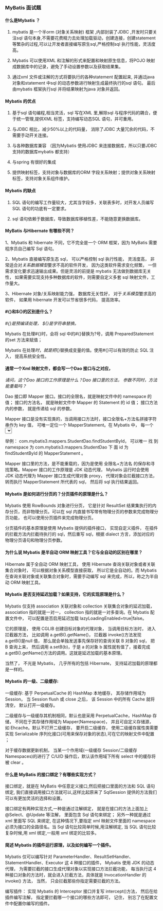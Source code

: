 ### MyBatis 面试题
   
#### 什么是Mybatis ？
    
   1. mybatis 是一个半orm (对象关系映射) 框架 ,内部封装了JDBC ,开发时只要关注sql 语句本身,不需要花费精力去处理加载驱动，创建连接，创建statement 
   等繁杂的过程,可以让开发者直接编写原生sql,严格控制sql 执行性能，灵活度高。
   
   2. Mybatis 可以使用XML 和注解的形式来配置和映射原生信息，将POJO 映射成数据库中的记录，避免了手动设置参数以及获取结果集。
   
   3. 通过xml 文件或注解的方式将要执行的各种statement 配置起来, 并通过java对象和statement 中sql 的动态参数进行映射生成最终执行的sql 语句。
   最后由mybatis 框架执行sql 并将结果映射为java 对象并返回。
   
#### Mybatis 的优点 
   
   1. 基于sql 语句编程,相当灵活，sql 写在XML 里,解除sql 与程序代码的耦合，便于统一管理,提供XML 标签，支持编写动态SQL 语句，并可重用。
   
   2. 与JDBC 相比，减少50%以上的代码量， 消除了JDBC 大量冗余的代码，不需要手动开关连接。
   
   3. 与各种数据库兼容 （因为Mybatis 使用JDBC 来连接数据库，所以只要JDBC 支持的数据库mybatis 都支持）
   
   4. 与spring 有很好的集成
   
   5. 提供映射标签，支持对象与数据库的ORM 字段关系映射；提供对象关系映射标签，支持对象关系组件维护。

#### Mybatis 的缺点 
   
   1. SQL 语句的编写工作量较大，尤其当字段多，关联表多时，对开发人员编写SQL 语句的功底有一定要求。
   
   2. sql 语句依赖于数据库，导致数据库移植性差，不能随意更换数据库。
   
#### MyBatis 与Hibernate 有哪些不同？
   
   1、Mybatis 和 hibernate 不同，它不完全是一个 ORM 框架，因为 MyBatis 需要程序员自己编写 Sql 语句。
   
   2、Mybatis 直接编写原生态 sql， 可以严格控制 sql 执行性能， 灵活度高， 非常适合对*关系数据模型*要求不高的软件开发， 因为这类软件需求变化频繁， 
   一但需求变化要求迅速输出成果。但是灵活的前提是 mybatis 无法做到数据库无关性， 如果需要实现支持多种数据库的软件，则需要自定义多套 sql 映射文件，工作量大。
   
   3、Hibernate 对象/关系映射能力强， 数据库无关性好， 对于*关系模型*要求高的软件， 如果用 hibernate 开发可以节省很多代码， 提高效率。
   
#### #{}和${}的区别是什么？

   *#{}是预编译处理， ${}是字符串替换。*
   
   Mybatis 在处理#{}时，会将 sql 中的#{}替换为?号，调用 PreparedStatement 的set 方法来赋值；
   
   Mybatis 在处理${}时， 就是把${}替换成变量的值。使用#{}可以有效的防止 SQL 注入， 提高系统安全性。

#### 通常一个Xml 映射文件，都会写一个Dao 接口与之对应，
   
   *请问，这个Dao 接口的工作原理是什么？Dao 接口里的方法， 参数不同时，方法能重载吗？*
   
   Dao 接口即 Mapper 接口。接口的全限名，就是映射文件中的 namespace 的值； 接口的方法名， 就是映射文件中 Mapper 的 Statement 的 id 值； 接口方法内的参数， 就是传递给 sql 的参数。
   
   Mapper 接口是没有实现类的，当调用接口方法时，接口全限名+方法名拼接字符串作为 key 值， 可唯一定位一个 MapperStatement。在 Mybatis 中， 每一个
   <select>、<insert>、<update>、<delete>标签，   都会被解析为一个MapperStatement 对象。
   
   举例： com.mybatis3.mappers.StudentDao.findStudentById， 可以唯一 找 到 namespace 为 com.mybatis3.mappers.StudentDao 下 面 id 为findStudentById 的 MapperStatement 。
   
   Mapper 接口里的方法，是不能重载的，因为是使用 全限名+方法名  的保存和寻找策略。Mapper 接口的工作原理是 JDK 动态代理， Mybatis 运行时会使用 JDK 动态代理为 Mapper 接口生成代理对象 proxy， 代理对象会拦截接口方法， 转而执行 MapperStatement 所代表的 sql， 然后将 sql 执行结果返回。
   
#### Mybatis 是如何进行分页的？分页插件的原理是什么？
   
   Mybatis 使用 RowBounds 对象进行分页， 它是针对 ResultSet 结果集执行的内存分页，而非物理分页。可以在 sql 内直接书写带有物理分页的参数来完成物理分页功能， 也可以使用分页插件来完成物理分页。
   
   分页插件的基本原理是使用 Mybatis 提供的插件接口， 实现自定义插件， 在插件的拦截方法内拦截待执行的 sql，然后重写 sql，根据 dialect 方言，添加对应的物理分页语句和物理分页参数。

#### 为什么说 Mybatis 是半自动 ORM 映射工具？它与全自动的区别在哪里？
   
   Hibernate 属于全自动 ORM 映射工具， 使用 Hibernate 查询关联对象或者关联集合对象时， 可以根据对象关系模型直接获取， 所以它是全自动的。而 Mybatis 在查询关联对象或关联集合对象时，需要手动编写 sql 来完成，所以，称之为半自动 ORM 映射工具。

#### Mybatis 是否支持延迟加载？如果支持，它的实现原理是什么？
   
   Mybatis 仅支持 association 关联对象和 collection 关联集合对象的延迟加载， association 指的就是一对一， collection 指的就是一对多查询。在 Mybatis 配置文件中， 可以配置是否启用延迟加载  lazyLoadingEnabled=true|false。
   
   它的原理是， 使用 CGLIB 创建目标对象的代理对象， 当调用目标方法时， 进入拦截器方法， 比如调用 a.getB().getName()， 拦截器 invoke()方法发现 a.getB()是null 值， 那么就会单独发送事先保存好的查询关联 B 对象的 sql， 把 B 查询上来， 然后调用 a.setB(b)，于是 a 的对象 b 属性就有值了，接着完成 a.getB().getName()方法的调用。这就是延迟加载的基本原理。
   
   当然了， 不光是 Mybatis， 几乎所有的包括 Hibernate， 支持延迟加载的原理都是一样的。

#### Mybatis 的一级、二级缓存:  
   
   一级缓存: 基于 PerpetualCache 的 HashMap 本地缓存， 其存储作用域为Session， 当 Session flush  或  close  之后， 该  Session  中的所有  Cache  就将清空， 默认打开一级缓存。
   
   二级缓存与一级缓存其机制相同，默认也是采用 PerpetualCache，HashMap 存储， 不同在于其存储作用域为 Mapper(Namespace)， 并且可自定义存储源， 如 Ehcache。默认不打开二级缓存， 要开启二级缓存， 使用二级缓存属性类需要实现 Serializable 序列化接口(可用来保存对象的状态),可在它的映射文件中配置
   <cache/> ；
   
   对于缓存数据更新机制， 当某一个作用域(一级缓存 Session/二级缓存
   Namespaces)的进行了 C/U/D 操作后，默认该作用域下所有 select 中的缓存将被 clear 。
   
#### 什么是 MyBatis 的接口绑定？有哪些实现方式？
   
   接口绑定，就是在 MyBatis 中任意定义接口,然后把接口里面的方法和 SQL 语句绑定, 我们直接调用接口方法就可以,这样比起原来了 SqlSession 提供的方法我们可以有更加灵活的选择和设置。
   
   接口绑定有两种实现方式,一种是通过注解绑定， 就是在接口的方法上面加上@Select、@Update 等注解， 里面包含 Sql 语句来绑定； 另外一种就是通过 xml 里面写 SQL 来绑定,
    在这种情况下,要指定 xml 映射文件里面的 namespace 必须为接口的全路径名。当 Sql 语句比较简单时候,用注解绑定, 当 SQL 语句比较复杂时候,用 xml 绑定,一般用 xml 绑定的比较多。

#### 简述 Mybatis 的插件运行原理，以及如何编写一个插件。
   
   Mybatis 仅可以编写针对 ParameterHandler、ResultSetHandler、StatementHandler、Executor 这 4 种接口的插件， Mybatis 使用 JDK 的动态代理， 
   为需要拦截的接口生成代理对象以实现接口方法拦截功能， 每当执行这 4 种接口对象的方法时，就会进入拦截方法，具体就是 InvocationHandler 的 invoke() 方法， 当然， 只会拦截那些你指定需要拦截的方法。
   
   编写插件： 实现 Mybatis 的 Interceptor 接口并复写 intercept()方法， 然后在给插件编写注解， 指定要拦截哪一个接口的哪些方法即可， 记住， 别忘了在配置文件中配置你编写的插件。
   